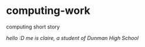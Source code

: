 # computing-work
computing short story


*hello :D*
_me is claire, a student of Dunman High School_
